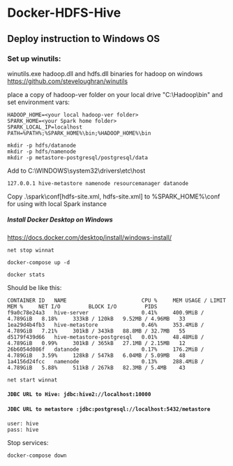 # Docker-HDFS-Hive

## Deploy instruction to Windows OS

### Set up winutils:

winutils.exe hadoop.dll and hdfs.dll binaries for hadoop on windows
https://github.com/steveloughran/winutils

place a copy of hadoop-ver folder on your local drive "C:\Hadoop\bin"  and set environment vars:

```
HADOOP_HOME=<your local hadoop-ver folder>
SPARK_HOME=<your Spark home folder>
SPARK_LOCAL_IP=localhost
PATH=%PATH%;%SPARK_HOME%\bin;%HADOOP_HOME%\bin
```
```commandline
mkdir -p hdfs/datanode
mkdir -p hdfs/namenode
mkdir -p metastore-postgresql/postgresql/data
```



Add to C:\WINDOWS\system32\drivers\etc\host

```
127.0.0.1 hive-metastore namenode resourcemanager datanode
```

Copy .\spark\conf\[hdfs-site.xml, hdfs-site.xml]  to %SPARK_HOME%\conf  for using with local Spark instance

##### Install Docker Desktop on Windows
https://docs.docker.com/desktop/install/windows-install/

~~~commandline
net stop winnat
~~~
~~~commandline
docker-compose up -d
~~~
~~~commandline
docker stats
~~~
Should be like this:
~~~
CONTAINER ID   NAME                        CPU %     MEM USAGE / LIMIT     MEM %     NET I/O         BLOCK I/O         PIDS
f9a0c78e24a3   hive-server                 0.41%     400.9MiB / 4.789GiB   8.18%     333kB / 120kB   9.52MB / 4.96MB   33
1ea29d4b4fb3   hive-metastore              0.46%     353.4MiB / 4.789GiB   7.21%     301kB / 343kB   88.8MB / 32.7MB   55
d5179f439d66   hive-metastore-postgresql   0.01%     48.48MiB / 4.789GiB   0.99%     301kB / 365kB   27.1MB / 2.15MB   12
26b6054d086f   datanode                    0.17%     176.2MiB / 4.789GiB   3.59%     128kB / 547kB   6.04MB / 5.09MB   48
1a4156d24fcc   namenode                    0.13%     288.4MiB / 4.789GiB   5.88%     511kB / 267kB   82.3MB / 5.4MB    43
~~~
~~~
net start winnat
~~~
#### ```JDBC URL to Hive: jdbc:hive2://localhost:10000```

#### ```JDBC URL to metastore :jdbc:postgresql://localhost:5432/metastore```

```
user: hive
pass: hive
```
Stop services:

~~~commandline
docker-compose down
~~~
